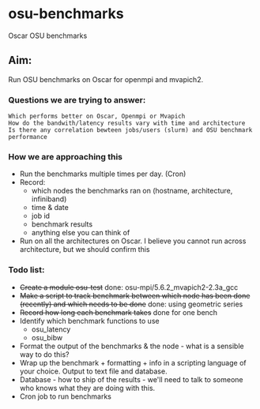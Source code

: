 # osu-benchmarks

Oscar OSU benchmarks

## Aim: 

Run OSU benchmarks on Oscar for openmpi and mvapich2.   

### Questions we are trying to answer:
    Which performs better on Oscar, Openmpi or Mvapich
    How do the bandwith/latency results vary with time and architecture
    Is there any correlation bewteen jobs/users (slurm) and OSU benchmark performance

### How we are approaching this
- Run the benchmarks multiple times per day. (Cron)
- Record:
    - which nodes the benchmarks ran on (hostname, architecture, infiniband)
    - time & date
    - job id
    - benchmark results
    - anything else you can think of
- Run on all the architectures on Oscar.  I believe you cannot run across architecture, but we should confirm this

### Todo list:

- <del>Create a module osu-test</del> done: osu-mpi/5.6.2_mvapich2-2.3a_gcc
- <del>Make a script to track benchmark between which node has been done (recently) and which needs to be done</del> done: using geometric series
- <del>Record how long each benchmark takes</del> done for one bench
- Identify which benchmark functions to use
    - osu_latency
    - osu_bibw
- Format the output of the benchmarks & the node  - what is a sensible way to do this?
- Wrap up the benchmark + formatting + info in a scripting language of your choice.  Output to text file and database.  
- Database - how to ship of the results - we'll need to talk to someone who knows what they are doing with this.
- Cron job to run benchmarks 
